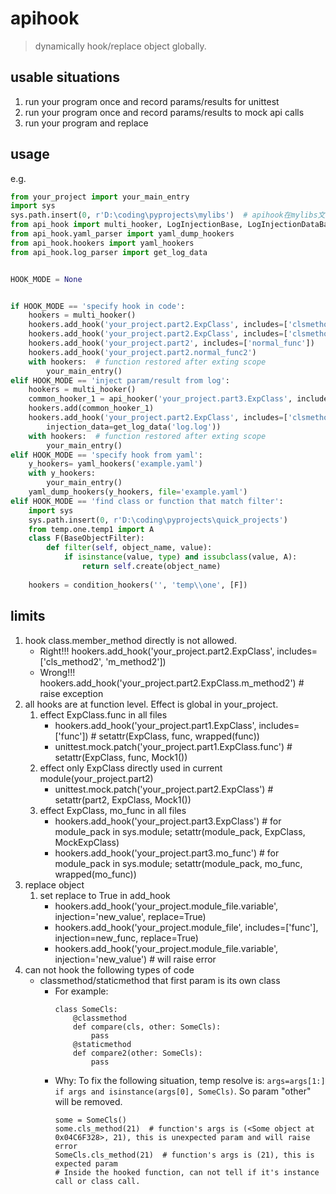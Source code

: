 # apihook
> dynamically hook/replace object globally.

## usable situations
1. run your program once and record params/results for unittest
2. run your program once and record params/results to mock api calls
3. run your program and replace 

## usage
e.g.
```python
from your_project import your_main_entry
import sys
sys.path.insert(0, r'D:\coding\pyprojects\mylibs')  # apihook在mylibs文件夹下
from api_hook import multi_hooker, LogInjectionBase, LogInjectionDataBase, api_hooker, BaseObjectFilter, condition_hookers
from api_hook.yaml_parser import yaml_dump_hookers
from api_hook.hookers import yaml_hookers
from api_hook.log_parser import get_log_data


HOOK_MODE = None


if HOOK_MODE == 'specify hook in code':
    hookers = multi_hooker()
    hookers.add_hook('your_project.part2.ExpClass', includes=['clsmethod2'], injection=LogInjectionBase)
    hookers.add_hook('your_project.part2.ExpClass', includes=['clsmethod2', 'func2', 'staticmethod2'])
    hookers.add_hook('your_project.part2', includes=['normal_func'])
    hookers.add_hook('your_project.part2.normal_func2')
    with hookers:  # function restored after exting scope
        your_main_entry()
elif HOOK_MODE == 'inject param/result from log':
    hookers = multi_hooker()
    common_hooker_1 = api_hooker('your_project.part3.ExpClass', includes=['func3'])
    hookers.add(common_hooker_1)
    hookers.add_hook('your_project.part2.ExpClass', includes=['clsmethod2'], injection=LogInjectionDataBase, 
        injection_data=get_log_data('log.log'))
    with hookers:  # function restored after exting scope
        your_main_entry()
elif HOOK_MODE == 'specify hook from yaml':
    y_hookers= yaml_hookers('example.yaml')
    with y_hookers:
        your_main_entry()
    yaml_dump_hookers(y_hookers, file='example.yaml')
elif HOOK_MODE == 'find class or function that match filter':
    import sys
    sys.path.insert(0, r'D:\coding\pyprojects\quick_projects')
    from temp.one.temp1 import A
    class F(BaseObjectFilter):
        def filter(self, object_name, value):
            if isinstance(value, type) and issubclass(value, A):
                return self.create(object_name)
    
    hookers = condition_hookers('', 'temp\\one', [F])
```

## limits
1. hook class.member_method directly is not allowed.
    - Right!!! hookers.add_hook('your_project.part2.ExpClass', includes=['cls_method2', 'm_method2'])
    - Wrong!!! hookers.add_hook('your_project.part2.ExpClass.m_method2')    # raise exception
2. all hooks are at function level. Effect is global in your_project.
    1. effect ExpClass.func in all files
        - hookers.add_hook('your_project.part1.ExpClass', includes=['func'])  # setattr(ExpClass, func, wrapped(func))
        - unittest.mock.patch('your_project.part1.ExpClass.func')             # setattr(ExpClass, func, Mock1())
    2. effect only ExpClass directly used in current module(your_project.part2)
        - unittest.mock.patch('your_project.part2.ExpClass')                  # setattr(part2, ExpClass, Mock1())
    3. effect ExpClass, mo_func in all files
        - hookers.add_hook('your_project.part3.ExpClass')                     # for module_pack in sys.module; setattr(module_pack, ExpClass, MockExpClass)
        - hookers.add_hook('your_project.part3.mo_func')                      # for module_pack in sys.module; setattr(module_pack, mo_func, wrapped(mo_func))
3. replace object
    1. set replace to True in add_hook
        - hookers.add_hook('your_project.module_file.variable', injection='new_value', replace=True)
        - hookers.add_hook('your_project.module_file', includes=['func'], injection=new_func, replace=True)
        - hookers.add_hook('your_project.module_file.variable', injection='new_value')  # will raise error
4. can not hook the following types of code
    - classmethod/staticmethod that first param is its own class
        - For example:
            ```
            class SomeCls:
                @classmethod
                def compare(cls, other: SomeCls):
                    pass
                @staticmethod
                def compare2(other: SomeCls):
                    pass
            ```
        - Why: To fix the following situation, temp resolve is: `args=args[1:] if args and isinstance(args[0], SomeCls)`. So param "other" will be removed.
            ```
            some = SomeCls()
            some.cls_method(21)  # function's args is (<Some object at 0x04C6F328>, 21), this is unexpected param and will raise error
            SomeCls.cls_method(21)  # function's args is (21), this is expected param
            # Inside the hooked function, can not tell if it's instance call or class call.
            ```
            
            

